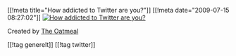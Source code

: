 [[!meta  title="How addicted to Twitter are you?"]]
[[!meta  date="2009-07-15 08:27:02"]]
<a href="http://theoatmeal.com/quiz/twitter_addict"><img src="http://theoatmeal.com/img/quizzes/generated/5_45.jpg" alt="How addicted to Twitter are you?"  /></a>
<p>Created by <a href="http://theoatmeal.com">The Oatmeal</a></p>

[[!tag  generelt]]
[[!tag  twitter]]